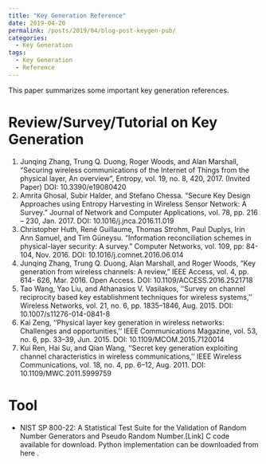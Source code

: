 ```yaml
---
title: "Key Generation Reference"
date: 2019-04-20
permalink: /posts/2019/04/blog-post-keygen-pub/
categories:
  - Key Generation
tags:
  - Key Generation
  - Reference
---
```


This paper summarizes some important key generation references.

# Review/Survey/Tutorial on Key Generation
1. Junqing Zhang, Trung Q. Duong, Roger Woods, and Alan Marshall, “Securing wireless communications of the Internet of Things from the physical layer, An overview”, Entropy, vol. 19, no. 8, 420, 2017. (Invited Paper) DOI: 10.3390/e19080420
1. Amrita Ghosal, Subir Halder, and Stefano Chessa. “Secure Key Design Approaches using Entropy Harvesting in Wireless Sensor Network: A Survey.” Journal of Network and Computer Applications, vol. 78, pp. 216 – 230, Jan. 2017. DOI: 10.1016/j.jnca.2016.11.019
1. Christopher Huth, René Guillaume, Thomas Strohm, Paul Duplys, Irin Ann Samuel, and Tim Güneysu. “Information reconciliation schemes in physical-layer security: A survey.” Computer Networks, vol. 109, pp: 84-104, Nov. 2016. DOI: 10.1016/j.comnet.2016.06.014
1. Junqing Zhang, Trung Q. Duong, Alan Marshall, and Roger Woods, “Key generation from wireless channels: A review,” IEEE Access, vol. 4, pp. 614- 626, Mar. 2016. Open Access. DOI: 10.1109/ACCESS.2016.2521718
1. Tao Wang, Yao Liu, and Athanasios V. Vasilakos, ‘‘Survey on channel reciprocity based key establishment techniques for wireless systems,’’ Wireless Networks, vol. 21, no. 6, pp. 1835–1846, Aug. 2015. DOI: 10.1007/s11276-014-0841-8
1. Kai Zeng, ‘‘Physical layer key generation in wireless networks: Challenges and opportunities,’’ IEEE Communications Magazine, vol. 53, no. 6, pp. 33–39, Jun. 2015. DOI: 10.1109/MCOM.2015.7120014
1. Kui Ren, Hai Su, and Qian Wang, ‘‘Secret key generation exploiting channel characteristics in wireless communications,’’ IEEE Wireless Communications, vol. 18, no. 4, pp. 6–12, Aug. 2011. DOI: 10.1109/MWC.2011.5999759

# Tool
* NIST SP 800-22: A Statistical Test Suite for the Validation of Random Number Generators and Pseudo Random Number.[Link] C code available for download. Python implementation can be downloaded from here .

